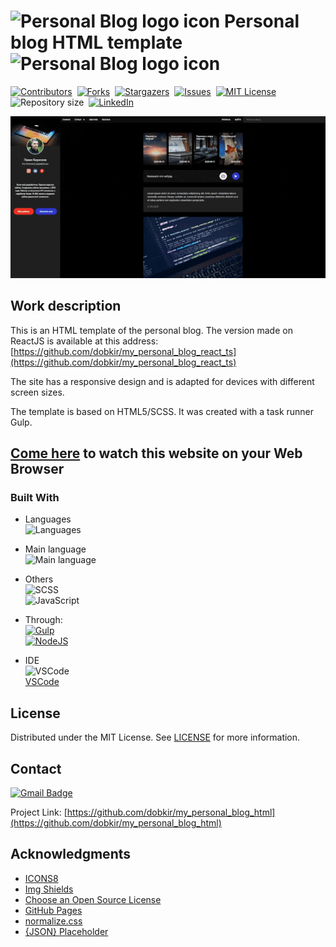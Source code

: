 # ![Personal Blog logo icon](https://img.icons8.com/doodle/50/000000/typewriter-with-paper.png) Personal blog HTML template ![Personal Blog logo icon](https://img.icons8.com/doodle/50/000000/typewriter-with-paper.png) 

[![Contributors][contributors-shield]][contributors-url]&nbsp;
[![Forks][forks-shield]][forks-url]&nbsp;
[![Stargazers][stars-shield]][stars-url]&nbsp;
[![Issues][issues-shield]][issues-url]&nbsp;
[![MIT License][license-shield]][license-url]&nbsp;
![Repository size][repo-size-shield]&nbsp;
[![LinkedIn][linkedin-shield]][linkedin-url]

![Website trailer][product-screenshot]

<!-- WORK DESCRIPTION -->
## Work description

This is an HTML template of the personal blog. The version made on ReactJS is available at this address:
[https://github.com/dobkir/my_personal_blog_react_ts](https://github.com/dobkir/my_personal_blog_react_ts)

The site has a responsive design and is adapted for devices with different screen sizes.

The template is based on HTML5/SCSS. It was created with a task runner Gulp.

<!-- LINK TO WEBSITE -->
## [Come here](https://dobkir.github.io/my_personal_blog_html/) to watch this website on your Web Browser

<!-- TOOLS -->
### Built With

- Languages<br>
![Languages][languages-shield]

- Main language<br>
![Main language][main-language-shield]

- Others<br>
![SCSS](https://img.shields.io/badge/SCSS-33.0%25-bf4080?logo=SASS&logoColor=bf4080&style=for-the-badge)<br>
![JavaScript](https://img.shields.io/badge/JavaScript-14.5%25-f1e05a?logo=JavaScript&logoColor=f1e05a&style=for-the-badge)<br>

- Through:<br>
[![Gulp](https://img.shields.io/badge/Gulp-fa383e?style=for-the-badge&logo=Gulp&logoColor=fff)](https://gulpjs.com/)<br>
[![NodeJS](https://img.shields.io/badge/Node.js-026e00?style=for-the-badge&logo=Node.js&logoColor=fff)](https://nodejs.org/)

- IDE<br>
![VSCode](https://img.icons8.com/color/48/000000/visual-studio-code-2019.png)<br>
 [VSCode](https://code.visualstudio.com/)

<!-- LICENSE -->
## License

Distributed under the MIT License. See [LICENSE](LICENSE.txt) for more information.

<!-- CONTACT -->
## Contact

[![Gmail Badge](https://img.shields.io/badge/Gmail-d14836?style=for-the-badge&logo=Gmail&logoColor=white&link=mailto:p.kirillov2020@gmail.com)](mailto:p.kirillov2020@gmail.com)

Project Link: [https://github.com/dobkir/my_personal_blog_html](https://github.com/dobkir/my_personal_blog_html)

<!-- ACKNOWLEDGMENTS -->
## Acknowledgments
- [ICONS8](https://icons8.com/)
- [Img Shields](https://shields.io)
- [Choose an Open Source License](https://choosealicense.com)
- [GitHub Pages](https://pages.github.com)
- [normalize.css](https://github.com/necolas/normalize.css)
- [{JSON} Placeholder](https://jsonplaceholder.typicode.com/)

<!-- MARKDOWN LINKS & IMAGES -->
<!-- https://www.markdownguide.org/basic-syntax/#reference-style-links -->
[contributors-shield]: https://img.shields.io/github/contributors/dobkir/my_personal_blog_html.svg?style=for-the-badge
[contributors-url]: https://github.com/dobkir/my_personal_blog_html/graphs/contributors
[forks-shield]: https://img.shields.io/github/forks/dobkir/my_personal_blog_html.svg?style=for-the-badge
[forks-url]: https://github.com/dobkir/my_personal_blog_html/network/members
[stars-shield]: https://img.shields.io/github/stars/dobkir/my_personal_blog_html.svg?style=for-the-badge
[stars-url]: https://github.com/dobkir/my_personal_blog_html/stargazers
[issues-shield]: https://img.shields.io/github/issues/dobkir/my_personal_blog_html.svg?style=for-the-badge
[issues-url]: https://github.com/dobkir/my_personal_blog_html/issues
[license-shield]: https://img.shields.io/github/license/dobkir/my_personal_blog_html.svg?style=for-the-badge
[license-url]: https://github.com/dobkir/my_personal_blog_html/blob/master/LICENSE.txt
[linkedin-shield]: https://img.shields.io/badge/-LinkedIn-black.svg?style=for-the-badge&logo=linkedin&colorB=555
[linkedin-url]: https://www.linkedin.com/in/pavel-kirillov-dobkir
[repo-size-shield]: https://img.shields.io/github/repo-size/dobkir/my_personal_blog_html.svg?style=for-the-badge
[languages-shield]: https://img.shields.io/github/languages/count/dobkir/my_personal_blog_html.svg?style=for-the-badge
[main-language-shield]: https://img.shields.io/github/languages/top/dobkir/my_personal_blog_html.svg?style=for-the-badge&color=e34c26
[product-screenshot]: https://github.com/dobkir/trailers/blob/master/personal_blog_html_trailer/personal_blog_html_trailer.gif